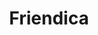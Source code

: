 ---
draft: false
title: Friendica
content:
  id: friendica
  name: Friendica
  website: https://friendi.ca/
  short_description: A Decentralized Social Network, you can use to host your own social media server that forms one part of the fediverse, an interconnected and decentralized network of independently operated servers
---
